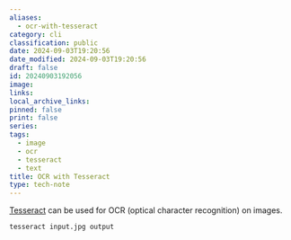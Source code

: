 ```yaml
---
aliases:
  - ocr-with-tesseract
category: cli
classification: public
date: 2024-09-03T19:20:56
date_modified: 2024-09-03T19:20:56
draft: false
id: 20240903192056
image: 
links: 
local_archive_links: 
pinned: false
print: false
series: 
tags:
  - image
  - ocr
  - tesseract
  - text
title: OCR with Tesseract
type: tech-note
---
```


[Tesseract](https://github.com/tesseract-ocr/tesseract) can be used for OCR (optical character recognition) on images.

```sh
tesseract input.jpg output
```